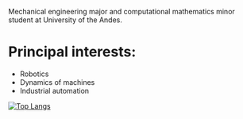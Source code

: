 Mechanical engineering major and computational mathematics minor student at University of the Andes.

</div>

# Principal interests:
  - Robotics
  - Dynamics of machines
  - Industrial automation
  
</div>

[![Top Langs](https://github-readme-stats.vercel.app/api/top-langs/?username=nruizp2)](https://github.com/anuraghazra/github-readme-stats)
<!--
**nruizp2/nruizp2** is a ✨ _special_ ✨ repository because its `README.md` (this file) appears on your GitHub profile.

Here are some ideas to get you started:

- 🔭 I’m currently working on ...
- 🌱 I’m currently learning ...
- 👯 I’m looking to collaborate on ...
- 🤔 I’m looking for help with ...
- 💬 Ask me about ...
- 📫 How to reach me: ...
- 😄 Pronouns: ...
- ⚡ Fun fact: ...
-->

